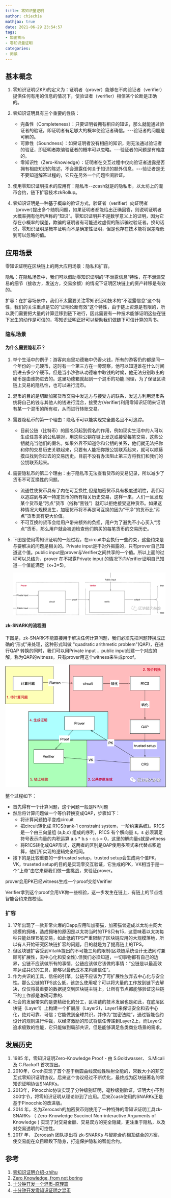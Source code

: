```yaml
---
title: 零知识量证明
author: chiechie
mathjax: true
date: 2021-06-29 23:54:57
tags: 
- 加密货币
- 零知识量证明
categories: 
- 阅读
---
```


## 基本概念

1. 零知识证明(ZKP)的定义为：证明者（prover）能够在不向验证者（verifier）提供任何有用的信息的情况下，使验证者（verifier）相信某个论断是正确的。
2. 零知识证明具有三个重要的性质：

    - 完备性（Completeness）：只要证明者拥有相应的知识，那么就能通过验证者的验证，即证明者有足够大的概率使验证者确信。---验证者的问题是可解的。
    - 可靠性（Soundness）：如果证明者没有相应的知识，则无法通过验证者的验证，即证明者欺骗验证者的概率可以忽略。---验证者的问题是有难度的。
    - 零知识性（Zero-Knowledge）：证明者在交互过程中仅向验证者透露是否拥有相应知识的陈述，不会泄露任何关于知识的额外信息。---验证者是无不要知道解答过程的，它只在另外一个问题空间验证。

3. 使用零知识证明技术的应用有：隐私币--zcash就是的隐私币，以太坊上的混币合约，链下扩容技术zkRollup。
4. 零知识证明是一种基于概率的验证方式，验证者（verifier）向证明者（prover)提出多个随机问题，如果证明者都能给出正确回答，则说明证明者大概率拥有他所声称的“知识”。零知识证明并不是数学意义上的证明，因为它存在小概率的误差，欺骗的证明者有可能通过虚假的陈诉骗过验证者。换句话说，零知识证明是概率证明而不是确定性证明，但是也存在技术能将误差降低到可以忽略的值。

## 应用场景

零知识证明在区块链上的两大应用场景：隐私和扩容。

隐私：在隐私场景中，我们可以借助零知识证明的“不泄露信息”特性，在不泄漏交易的细节（接收方，发送方，交易余额）的情况下证明区块链上的资产转移是有效的。

扩容：在扩容场景中，我们不太需要关注零知识证明技术的“不泄露信息”这个特性，我们的关注重点是它的“证明论断有效”这个特性，由于链上资源是有限的，所以我们需要把大量的计算迁移到链下进行，因此需要有一种技术能够证明这些在链下发生的动作是可信的，零知识证明正好可以帮助我们做链下可信计算的背书。


### 隐私场景

#### 为什么需要隐私币？

1. 举个生活中的例子：游客向庙里功德箱中仍香火钱，所有的游客仍的都是同一个年份的一元硬币，这时有一个第三方在一旁观察，他可以知道谁在什么时间扔进去多少个硬币。但是当小沙弥从功德箱中取钱的时候，他无法分别取出的硬币是由谁扔进去的。这里功德箱就起到一个混币的功能.同理，为了保证区块链上交易的隐私性，也可以进行混币。
3. 混币的目的是切断加密货币交易中发送方与接受方的联系，发送方利用混币系统将自己的钱与其他人的钱进行混合，接受方(Verifier)利用零知识证明来证明有某一个混币的所有权，从而进行转账交易。
4. 需要隐私币的第一个理由：隐私币可以能实现完全匿名且不可追踪。
    - 目前公链（比特币）的匿名只起到假名的作用，例如现实生活中的人可以生成任意多的公私钥对，用这些公钥在链上发送或接受每笔交易，这些公钥就充当他们的假名。如果外界不知道你和公钥的关系，他们就无法把你和你的交易历史关联起来，只要有人能把你跟公钥联系起来，就可以顺藤摸瓜找到你过去的交易历史。目前不没有办法阻止第三方将我们和我们的公钥联系起来。
7. 需要隐私币的第二个理由：由于隐私币无法查看货币的交易记录，所以减少了货币不可互换性的问题。
   - 流通性使货币具有了内在可互换性,但是加密货币具有极度透明性，我们可以追踪到与某一特定货币的所有相关历史交易，这样一来，人们一旦发现某个货币是“污点”货币（俗称“黑钱”）就可以拒绝接受这种货币。如果这种情况大规模发生，加密货币将不再是可互换的因为“干净”的货币比“污点”货币具有更大价值。
   - 不可互换的货币会给用户带来额外的负担，用户为了避免不小心买入“污点”货币，那么用户就会被迫检查他们购买的每笔货币的交易历史。
8. 下图是使用零知识证明的一般过程，在circuit中会执行一些约束，这些约束是与要解决的问题是相关的。Private input是不对外揭露的，只有prover自己知道这个值。public input是prover与Verifier之间共享的一个值。所以上面的过程可以总结为，prover 在不揭露Private input 的情况下向Verifier证明自己知道一个值能满足（x+3=5)。

    ![基于circuit的零知识证明](img.png)

#### zk-SNARK的流程图

下图是，zk-SNARK不能直接用于解决任何计算问题，我们必须先把问题转换成正确的“形式”来处理，这种形式叫做 "quadratic arithmetic problem"(QAP)，在进行QAP 转换的同时，我们可以用Private input ，public input创建一个对应的解，称为QAP的witness。只有prover用这个witness来生成proof。
   
![zk-Snark流程图](img_1.png)

整个过程如下：

- 首先得有一个计算问题，这个问题一般是NP问题
- 然后将计算问题做一个等价转换变成QAP，步骤如下：
    - 将计算问题拍平变成circuit
    - 把circuit转化成 R1CS(rank-1 constraint system，一阶约束系统)。R1CS 是一个由三向量组 (a,b,c) 组成的序列，R1CS 有个解向量 s，s 必须满足符号表示向量的内积运算 a.s * b.s - c.s = 0，这里的解向量s就是witness
    - 将R1CS转化成QAP形式，这两者的区别是QAP使用多项式来代替点积运算，他们所实现的逻辑完全相同。
- 接下的是比较重要的一步trusted setup，trusted setup会生成两个值PK，VK，truseted setup的目的是实现零交互验证，它生成的PK，VK相当于是一个“上帝”由它来帮我们做一些挑战，来验证prover。

prover会用PK已经witness生成一个proof交给Verifier

Verifier拿到这个proof会用VK做一些校验，这一步发生在链上，有链上的节点或智能合约来做校验。



###  扩容

1. 17年出现了一款非常火爆的Dapp应用叫加密猫，加密猫曾造成以太坊主网大规模的拥堵，造成拥堵的原因是以太坊当时的TPS只有15，这意味着以太坊每秒只能处理15笔交易，如此低的TPS严重限制了区块链应用的大规模落地，所以有人开始研究区块链扩容的问题，目的就是为了提高链上的TPS。
2. 但区块链扩容受到Vitalik提出的不可能三角的限制(区块链系统设计无法同时兼顾可扩展性，去中心化和安全性).但我们必须知道，一切事物都有自己的边界，公链不应该做所有的事情，公链应该做它该做的事情：“公链是以最高效率达成共识的工具，能够以最低成本来构建信任”。
3. 作为共识的工具，信任的引擎，公链不应该为了可扩展性放弃去中心化与安全性。那么公链的TPS这么低，该怎么使用呢？可以将大量的工作放到链下去解决，仅仅将最重要的数据提交到区块链主链上，让所有节点都能够验证这些链下的工作都是准确可靠的.
4. 社会的发展带来的是更精细化的分工，区块链的技术发展也是如此，在底层区块链（Layer1）上构建一个扩展层（Layer2)，Layer1来保证安全和去中心化，绝对可靠、可信；它能做到全球共识，并作为“加密法院”，通过智能合约设计的规则进行仲裁，以经济激励的形式将信任传递到Layer2上，而Layer2追求极致的性能，它只能做到局部共识，但是能够满足各类商业场景的需求。


## 发展历史

1. 1985 年，零知识证明Zero-Knowledge Proof - 由 S.Goldwasser、 S.Micali 及 C.Rackoff 首次提出。
2. 2010年，Groth实现了首个基于椭圆曲线双线性映射全能的，常数大小的非交互式零知识证明协议。后来这个协议经过不断优化，最终成为区块链著名的零知识证明协议SNARKs。
3.  2013年，Pinocchio协议实现了分钟级别证明，毫秒级别验证，证明大小不到300字节，将零知识证明从理论带到了应用。后来Zcash使用的SNARKs正是基于Pinocchio的改进版。
4. 2014 年，名为Zerocash的加密货币则使用了一种特殊的零知识证明工具zk-SNARKs （ Zero-Knowledge Succinct Non-interactive Arguments of Knowledge ) 实现了对交易金额、交易双方的完全隐藏，更注重于隐私，以及对交易透明的可控性。
5. 2017 年， Zerocash 团队提出将 zk-SNARKs 与智能合约相互结合的方案，使交易能在众目睽睽下隐身，打造保护隐私的智能合约。



## 参考

1. [零知识证明介绍-zhihu](https://zhuanlan.zhihu.com/p/152065162)
2. [Zero Knowledge, from not boring](https://www.notboring.co/p/zero-knowledge)
3. [十分钟开发一个混币-原理篇](https://mp.weixin.qq.com/s/_IrI8SJLo1Ht51nJfI4V_Q)
4. [十分钟开发零知识证明之混币](https://mp.weixin.qq.com/s/8OkwqNXIkUz2PBURoghRJQ)